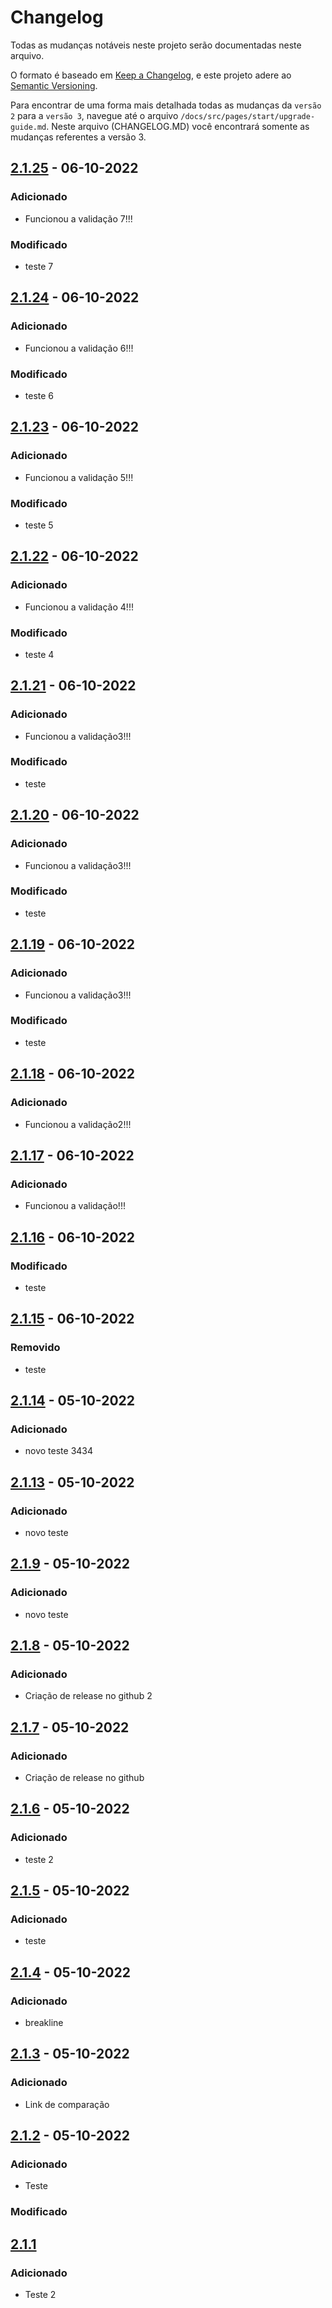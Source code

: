 # Changelog
Todas as mudanças notáveis neste projeto serão documentadas neste arquivo.

O formato é baseado em [Keep a Changelog](https://keepachangelog.com/pt-BR/1.0.0/),
e este projeto adere ao [Semantic Versioning](https://semver.org/spec/v2.0.0.html).

Para encontrar de uma forma mais detalhada todas as mudanças da `versão 2` para a `versão 3`, navegue até o arquivo `/docs/src/pages/start/upgrade-guide.md`.
Neste arquivo (CHANGELOG.MD) você encontrará somente as mudanças referentes a versão 3.

## [2.1.25] - 06-10-2022
### Adicionado
- Funcionou a validação 7!!!

### Modificado
- teste 7

## [2.1.24] - 06-10-2022
### Adicionado
- Funcionou a validação 6!!!

### Modificado
- teste 6

## [2.1.23] - 06-10-2022
### Adicionado
- Funcionou a validação 5!!!

### Modificado
- teste 5

## [2.1.22] - 06-10-2022
### Adicionado
- Funcionou a validação 4!!!

### Modificado
- teste 4


## [2.1.21] - 06-10-2022
### Adicionado
- Funcionou a validação3!!!

### Modificado
- teste

## [2.1.20] - 06-10-2022
### Adicionado
- Funcionou a validação3!!!

### Modificado
- teste

## [2.1.19] - 06-10-2022
### Adicionado
- Funcionou a validação3!!!

### Modificado
- teste

## [2.1.18] - 06-10-2022
### Adicionado
- Funcionou a validação2!!!

## [2.1.17] - 06-10-2022
### Adicionado
- Funcionou a validação!!!

## [2.1.16] - 06-10-2022
### Modificado
- teste

## [2.1.15] - 06-10-2022
### Removido
- teste

## [2.1.14] - 05-10-2022
### Adicionado
- novo teste 3434

## [2.1.13] - 05-10-2022
### Adicionado
- novo teste

## [2.1.9] - 05-10-2022
### Adicionado
- novo teste

## [2.1.8] - 05-10-2022
### Adicionado
- Criação de release no github 2

## [2.1.7] - 05-10-2022
### Adicionado
- Criação de release no github

## [2.1.6] - 05-10-2022
### Adicionado
- teste 2

## [2.1.5] - 05-10-2022
### Adicionado
- teste

## [2.1.4] - 05-10-2022
### Adicionado
- breakline

## [2.1.3] - 05-10-2022
### Adicionado
- Link de comparação

## [2.1.2] - 05-10-2022
### Adicionado
- Teste

### Modificado
## [2.1.1]
### Adicionado
- Teste 2

[2.1.1]: https://github.com/bildvitta/asteroid/compare/v1.0.0...v2.1.1?expand=1
[2.1.2]: https://github.com/bildvitta/asteroid/compare/v2.1.1...v2.1.2?expand=1
[2.1.3]: https://github.com/bildvitta/asteroid/compare/v2.1.2...v2.1.3?expand=1
[2.1.4]: https://github.com/bildvitta/asteroid/compare/v2.1.3...v2.1.4?expand=1
[2.1.5]: https://github.com/bildvitta/asteroid/compare/v2.1.4...v2.1.5?expand=1
[2.1.6]: https://github.com/bildvitta/asteroid/compare/v2.1.5...v2.1.6?expand=1
[2.1.6]: https://github.com/bildvitta/asteroid/compare/v2.1.6...v2.1.6?expand=1
[2.1.7]: https://github.com/bildvitta/asteroid/compare/v2.1.7...v2.1.7?expand=1
[2.1.8]: https://github.com/bildvitta/asteroid/compare/v2.1.7...v2.1.8?expand=1
[2.1.9]: https://github.com/bildvitta/asteroid/compare/v2.1.8...v2.1.9?expand=1
[2.1.13]: https://github.com/bildvitta/asteroid/compare/v2.1.12...v2.1.13?expand=1
[2.1.14]: https://github.com/bildvitta/asteroid/compare/v2.1.13...v2.1.14?expand=1
[2.1.15]: https://github.com/bildvitta/asteroid/compare/v2.1.15...v2.1.15?expand=1
[2.1.16]: https://github.com/bildvitta/asteroid/compare/v2.1.15...v2.1.16?expand=1
[2.1.17]: https://github.com/bildvitta/asteroid/compare/v2.1.16...v2.1.17?expand=1
[2.1.18]: https://github.com/bildvitta/asteroid/compare/v2.1.17...v2.1.18?expand=1
[2.1.19]: https://github.com/bildvitta/asteroid/compare/v2.1.18...v2.1.19?expand=1
[2.1.20]: https://github.com/bildvitta/asteroid/compare/v2.1.19...v2.1.20?expand=1
[2.1.21]: https://github.com/bildvitta/asteroid/compare/v2.1.20...v2.1.21?expand=1
[2.1.22]: https://github.com/bildvitta/asteroid/compare/v2.1.21...v2.1.22?expand=1
[2.1.23]: https://github.com/bildvitta/asteroid/compare/v2.1.22...v2.1.23?expand=1
[2.1.24]: https://github.com/bildvitta/asteroid/compare/v2.1.23...v2.1.24?expand=1
[2.1.25]: https://github.com/bildvitta/asteroid/compare/v2.1.24...v2.1.25?expand=1